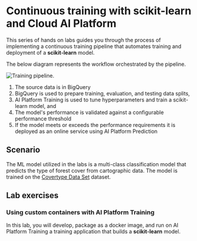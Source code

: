 # Continuous training with scikit-learn and Cloud AI Platform

This series of hands on labs guides you through the process of implementing a continuous training pipeline that automates training and deployment of a **scikit-learn** model. 

The below diagram represents the workflow orchestrated by the pipeline.

![Training pipeline](/images/kfp-caip.png).

1. The source data is in BigQuery
2. BigQuery is used to prepare training, evaluation, and testing data splits, 
3. AI Platform Training is used to tune hyperparameters and train a scikit-learn model, and
4. The model's performance is validated against a configurable performance threshold
4. If the model meets or exceeds the performance requirements it is deployed as an online service using AI Platform Prediction

## Scenario
The ML model utilized in the labs  is a multi-class classification model that predicts the type of forest cover from cartographic data. The model is trained on the [Covertype Data Set](/datasets/covertype/README.md) dataset.

## Lab exercises
### Using custom containers with AI Platform Training
In this lab, you will develop, package as a docker image, and run on AI Platform Training a training application that builds a **scikit-learn** model. 


